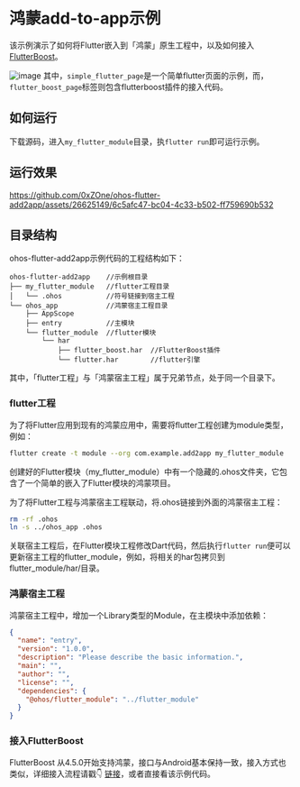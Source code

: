 # 鸿蒙add-to-app示例
该示例演示了如何将Flutter嵌入到「鸿蒙」原生工程中，以及如何接入[FlutterBoost](https://github.com/alibaba/flutter_boost)。

![image](https://github.com/0xZOne/ohos-flutter-add2app/assets/26625149/f30d9ba7-e7ff-4bc0-ade1-28b6ca10c02c)
其中，`simple_flutter_page`是一个简单flutter页面的示例，而，`flutter_boost_page`标签则包含flutterboost插件的接入代码。

## 如何运行
下载源码，进入`my_flutter_module`目录，执`flutter run`即可运行示例。

## 运行效果
https://github.com/0xZOne/ohos-flutter-add2app/assets/26625149/6c5afc47-bc04-4c33-b502-ff759690b532

## 目录结构
ohos-flutter-add2app示例代码的工程结构如下：
```
ohos-flutter-add2app    //示例根目录
├── my_flutter_module   //flutter工程目录
│   └── .ohos           //符号链接到宿主工程
└── ohos_app            //鸿蒙宿主工程目录
    ├── AppScope
    ├── entry           //主模块
    └── flutter_module  //flutter模块
        └── har
            ├── flutter_boost.har  //FlutterBoost插件
            └── flutter.har        //flutter引擎
```

其中，「flutter工程」与「鸿蒙宿主工程」属于兄弟节点，处于同一个目录下。

### flutter工程
为了将Flutter应用到现有的鸿蒙应用中，需要将flutter工程创建为module类型，例如：
```bash
flutter create -t module --org com.example.add2app my_flutter_module
```
创建好的Flutter模块（my_flutter_module）中有一个隐藏的.ohos文件夹，它包含了一个简单的嵌入了Flutter模块的鸿蒙项目。

为了将Flutter工程与鸿蒙宿主工程联动，将.ohos链接到外面的鸿蒙宿主工程：
```bash
rm -rf .ohos
ln -s ../ohos_app .ohos
```
关联宿主工程后，在Flutter模块工程修改Dart代码，然后执行`flutter run`便可以更新宿主工程的flutter_module，例如，将相关的har包拷贝到flutter_module/har/目录。

### 鸿蒙宿主工程
鸿蒙宿主工程中，增加一个Library类型的Module，在主模块中添加依赖：
```json
{
  "name": "entry",
  "version": "1.0.0",
  "description": "Please describe the basic information.",
  "main": "",
  "author": "",
  "license": "",
  "dependencies": {
    "@ohos/flutter_module": "../flutter_module"
  }
}
```

### 接入FlutterBoost

FlutterBoost 从4.5.0开始支持鸿蒙，接口与Android基本保持一致，接入方式也类似，详细接入流程请戳👇 [链接](https://github.com/alibaba/flutter_boost/blob/task/4.4.2-support-ohos/docs/install.md#ohos%E9%83%A8%E5%88%86)，或者直接看该示例代码。
